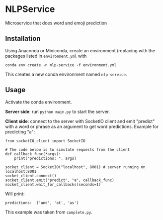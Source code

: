 # NLPService
Microservice that does word and emoji prediction

## Installation
Using Anaconda or Miniconda, create an environment (replacing with the packages listed in ```environment.yml``` with
```
conda env create -n nlp-service -f environment.yml
```
This creates a new conda environment named ```nlp-service```.

## Usage
Activate the conda environment.

__Server side__: run ```python main.py``` to start the server.

__Client side__: connect to the server with SocketIO client and emit "predict" with a word or phrase as an argument to get word predictions. Example for predicting "a":

```
from socketIO_client import SocketIO

# The code below is to simulate requests from the client
def callback_func(*args):
    print("predictions: ", args)

socket_client = SocketIO("localhost", 8001) # server running on localhost:8001
socket_client.connect()
socket_client.emit("predict", "a", callback_func)
socket_client.wait_for_callbacks(seconds=1)
```
Will print:
```
predictions:  ('and', 'at', 'as')
```

This example was taken from ```complete.py```.
